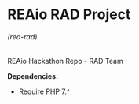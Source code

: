# REAio RAD Project 
###### (rea-rad)

REAio Hackathon Repo - RAD Team

**Dependencies:**
- Require PHP 7.^